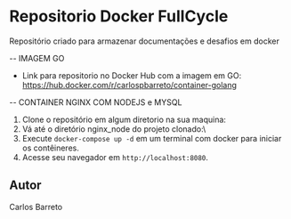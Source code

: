 # Repositorio Docker FullCycle
Repositório criado para armazenar documentações e desafios em docker

-- IMAGEM GO

- Link para repositorio no Docker Hub com a imagem em GO: https://hub.docker.com/r/carlospbarreto/container-golang

-- CONTAINER NGINX COM NODEJS e MYSQL

1. Clone o repositório em algum diretorio na sua maquina:
2. Vá até o diretório nginx_node do projeto clonado:\
3. Execute `docker-compose up -d` em um terminal com docker para iniciar os contêineres.
4. Acesse seu navegador em `http://localhost:8080`.

## Autor

Carlos Barreto
